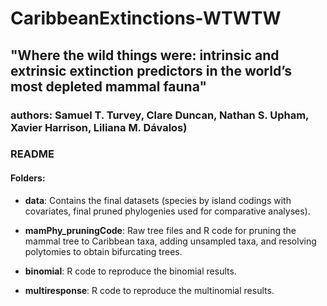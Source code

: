 # CaribbeanExtinctions-WTWTW
## "Where the wild things were: intrinsic and extrinsic extinction predictors in the world’s most depleted mammal fauna"
### authors: Samuel T. Turvey, Clare Duncan, Nathan S. Upham, Xavier Harrison, Liliana M. Dávalos)

### README

#### Folders:

- __data__: Contains the final datasets (species by island codings with covariates, final pruned phylogenies used for comparative analyses).

- __mamPhy_pruningCode__: Raw tree files and R code for pruning the mammal tree to Caribbean taxa, adding unsampled taxa, and resolving polytomies to obtain bifurcating trees.

- __binomial__: R code to reproduce the binomial results.

- __multiresponse__: R code to reproduce the multinomial results.

